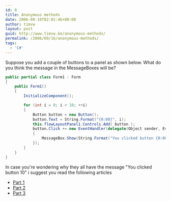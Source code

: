 ```yaml
---
id: 8
title: Anonymous methods
date: 2006-09-16T02:01:46+00:00
author: timvw
layout: post
guid: http://www.timvw.be/anonymous-methods/
permalink: /2006/09/16/anonymous-methods/
tags:
  - 'C#'
---
```

Suppose you add a couple of buttons to a panel as shown below. What do you think the message in the MessageBoxes will be?

```csharp
public partial class Form1 : Form 
{
	public Form1() 
	{
		InitializeComponent();

		for (int i = 0; i < 10; ++i) 
		{ 
			Button button = new Button(); 
			button.Text = String.Format("{0:00}", i); 
			this.flowLayoutPanel1.Controls.Add( button ); 
			button.Click += new EventHandler(delegate(Object sender, EventArgs e) 
			{ 
				MessageBox.Show(String.Format("You clicked button {0:00}", i)); 
			}); 
		} 
	} 
}
``` 

In case you're wondering why they all have the message "You clicked button 10" i suggest you read the following articles

* [Part 1](http://blogs.msdn.com/oldnewthing/archive/2006/08/02/686456.aspx)
* [Part 2](http://blogs.msdn.com/oldnewthing/archive/2006/08/03/687529.aspx)
* [Part 3](http://blogs.msdn.com/oldnewthing/archive/2006/08/04/688527.aspx)
